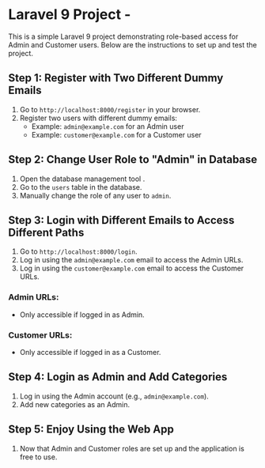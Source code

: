 # Laravel 9 Project - 

This is a simple Laravel 9 project demonstrating role-based access for Admin and Customer users. Below are the instructions to set up and test the project.

## Step 1: Register with Two Different Dummy Emails
1. Go to `http://localhost:8000/register` in your browser.
2. Register two users with different dummy emails:
   - Example: `admin@example.com` for an Admin user
   - Example: `customer@example.com` for a Customer user

## Step 2: Change User Role to "Admin" in Database
1. Open the database management tool .
2. Go to the `users` table in the database.
3. Manually change the role of any user to `admin`.

## Step 3: Login with Different Emails to Access Different Paths
1. Go to `http://localhost:8000/login`.
2. Log in using the `admin@example.com` email to access the Admin URLs.
3. Log in using the `customer@example.com` email to access the Customer URLs.

### Admin URLs:
- Only accessible if logged in as Admin.

### Customer URLs:
- Only accessible if logged in as a Customer.

## Step 4: Login as Admin and Add Categories
1. Log in using the Admin account (e.g., `admin@example.com`).
2. Add new categories as an Admin.

## Step 5: Enjoy Using the Web App
1. Now that Admin and Customer roles are set up and the application is free to use.


